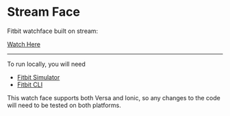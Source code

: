 # Stream Face

Fitbit watchface built on stream:

[Watch Here](https://www.youtube.com/watch?v=vJ7uEwoadsY)

---

To run locally, you will need
* [Fitbit Simulator](https://dev.fitbit.com/getting-started/)
* [Fitbit CLI](https://dev.fitbit.com/build/guides/command-line-interface/)

This watch face supports both Versa and Ionic, so any changes to the code will need to be tested on both platforms.